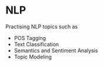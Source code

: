 # NLP
Practising NLP topics such as
<ul>
<li>
POS Tagging
</li>
<li>
Text Classification
</li>
<li>
Semantics and Sentiment Analysis
</li>
<li>
Topic Modeling
</li>
</ul>
